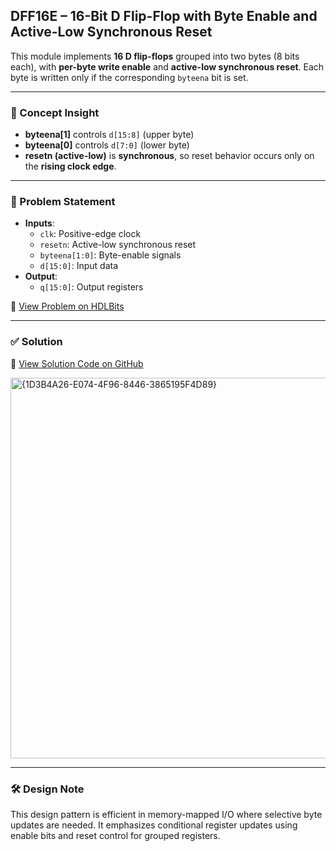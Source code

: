 ## DFF16E – 16-Bit D Flip-Flop with Byte Enable and Active-Low Synchronous Reset

This module implements **16 D flip-flops** grouped into two bytes (8 bits each), with **per-byte write enable** and **active-low synchronous reset**. Each byte is written only if the corresponding `byteena` bit is set.

---

### 🧠 Concept Insight  
- **byteena[1]** controls `d[15:8]` (upper byte)  
- **byteena[0]** controls `d[7:0]` (lower byte)  
- **resetn (active-low)** is **synchronous**, so reset behavior occurs only on the **rising clock edge**.

---

### 📘 Problem Statement  
- **Inputs**:  
  - `clk`: Positive-edge clock  
  - `resetn`: Active-low synchronous reset  
  - `byteena[1:0]`: Byte-enable signals  
  - `d[15:0]`: Input data  
- **Output**:  
  - `q[15:0]`: Output registers

🔗 [View Problem on HDLBits](https://hdlbits.01xz.net/wiki/Dff16e)

---

### ✅ Solution  
📄 [View Solution Code on GitHub](https://github.com/EswarAdithya011/HDLBits/blob/main/Problem%20Sets/3.%20Circuits/Sequential%20logic/3.5%20Latches%20and%20Flip-Flops/3.5.6%20DFF%20with%20byte%20enable/dff16e.v)

<img width="609" alt="{1D3B4A26-E074-4F96-8446-3865195F4D89}" src="https://github.com/user-attachments/assets/c2418877-c923-4083-8da9-994978152037" />

---

### 🛠 Design Note  
This design pattern is efficient in memory-mapped I/O where selective byte updates are needed. It emphasizes conditional register updates using enable bits and reset control for grouped registers.

